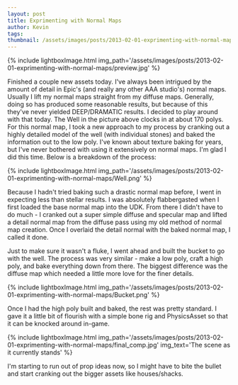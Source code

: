 ```yaml
---
layout: post
title: Exprimenting with Normal Maps
author: Kevin
tags: 
thumbnail: /assets/images/posts/2013-02-01-exprimenting-with-normal-maps/thumb.jpg
---
```


{% include lightboxImage.html
  img_path='/assets/images/posts/2013-02-01-exprimenting-with-normal-maps/preview.jpg'
%}

Finished a couple new assets today. I've always been intrigued by the amount of detail in Epic's
(and really any other AAA studio's) normal maps. Usually I lift my normal maps straight from my diffuse maps.
Generally, doing so has produced some reasonable results, but because of this they've never yielded
DEEP/DRAMATIC results. I decided to play around with that today. The Well in the picture above
clocks in at about 170 polys. For this normal map, I took a new approach to my process by
cranking out a highly detailed model of the well (with individual stones) and baked the information
out to the low poly. I've known about texture baking for years, but I've never bothered with using it
extensively on normal maps. I'm glad I did this time. Below is a breakdown of the process:

{% include lightboxImage.html
  img_path='/assets/images/posts/2013-02-01-exprimenting-with-normal-maps/Well.png'
%}

Because I hadn't tried baking such a drastic normal map before, I went in expecting less than
stellar results. I was absolutely flabbergasted when I first loaded the base normal map into the UDK.
From there I didn't have to do much - I cranked out a super simple diffuse and specular map and lifted a
detail normal map from the diffuse pass using my old method of normal map creation. Once I overlaid the
detail normal with the baked normal map, I called it done.

Just to make sure it wasn't a fluke, I went ahead and built the bucket to go with the well.
The process was very similar - make a low poly, craft a high poly, and bake everything down from there.
The biggest difference was the diffuse map which needed a little more love for the finer details.

{% include lightboxImage.html
  img_path='/assets/images/posts/2013-02-01-exprimenting-with-normal-maps/Bucket.png'
%}

Once I had the high poly built and baked, the rest was pretty standard. I gave it a little bit of flourish
with a simple bone rig and PhysicsAsset so that it can be knocked around in-game.

{% include lightboxImage.html
  img_path='/assets/images/posts/2013-02-01-exprimenting-with-normal-maps/final_comp.jpg'
  img_text='The scene as it currently stands'
%}

I'm starting to run out of prop ideas now, so I might have to bite the bullet and start cranking out
the bigger assets like houses/shacks.
